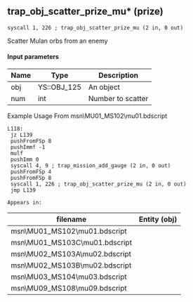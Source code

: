 ## trap_obj_scatter_prize_mu* (prize)

`syscall 1, 226 ; trap_obj_scatter_prize_mu (2 in, 0 out)`

Scatter Mulan orbs from an enemy

#### Input parameters
| Name | Type | Description
|------|------|------------
| obj   | YS::OBJ_125   | An object
| num   | int   | Number to scatter


Example Usage From msn\MU01_MS102\mu01.bdscript
```plaintext
L118:
 jz L139
 pushFromFSp 8
 pushImmf -1
 mulf 
 pushImm 0
 syscall 4, 9 ; trap_mission_add_gauge (2 in, 0 out)
 pushFromFSp 4
 pushFromFSp 8
 syscall 1, 226 ; trap_obj_scatter_prize_mu (2 in, 0 out)
 jmp L139
```





	Appears in:
| filename | Entity (obj)
|----------|-------------
| msn\MU01_MS102\mu01.bdscript       |           
| msn\MU01_MS103C\mu01.bdscript       |           
| msn\MU02_MS103A\mu02.bdscript       |           
| msn\MU02_MS103B\mu02.bdscript       |           
| msn\MU03_MS104\mu03.bdscript       |           
| msn\MU09_MS108\mu09.bdscript       |           



